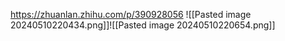 https://zhuanlan.zhihu.com/p/390928056
![[Pasted image 20240510220434.png]]![[Pasted image 20240510220654.png]]
